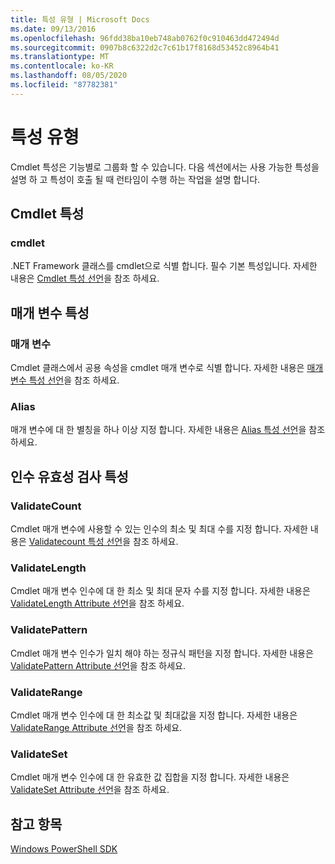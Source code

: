 ```yaml
---
title: 특성 유형 | Microsoft Docs
ms.date: 09/13/2016
ms.openlocfilehash: 96fdd38ba10eb748ab0762f0c910463dd472494d
ms.sourcegitcommit: 0907b8c6322d2c7c61b17f8168d53452c8964b41
ms.translationtype: MT
ms.contentlocale: ko-KR
ms.lasthandoff: 08/05/2020
ms.locfileid: "87782381"
---
```

# <a name="attribute-types"></a>특성 유형

Cmdlet 특성은 기능별로 그룹화 할 수 있습니다.
다음 섹션에서는 사용 가능한 특성을 설명 하 고 특성이 호출 될 때 런타임이 수행 하는 작업을 설명 합니다.

## <a name="cmdlet-attributes"></a>Cmdlet 특성

### <a name="cmdlet"></a>cmdlet

.NET Framework 클래스를 cmdlet으로 식별 합니다.
필수 기본 특성입니다.
자세한 내용은 [Cmdlet 특성 선언](./cmdlet-attribute-declaration.md)을 참조 하세요.

## <a name="parameter-attributes"></a>매개 변수 특성

### <a name="parameter"></a>매개 변수

Cmdlet 클래스에서 공용 속성을 cmdlet 매개 변수로 식별 합니다.
자세한 내용은 [매개 변수 특성 선언](./parameter-attribute-declaration.md)을 참조 하세요.

### <a name="alias"></a>Alias

매개 변수에 대 한 별칭을 하나 이상 지정 합니다.
자세한 내용은 [Alias 특성 선언](./alias-attribute-declaration.md)을 참조 하세요.

## <a name="argument-validation-attributes"></a>인수 유효성 검사 특성

### <a name="validatecount"></a>ValidateCount

Cmdlet 매개 변수에 사용할 수 있는 인수의 최소 및 최대 수를 지정 합니다.
자세한 내용은 [Validatecount 특성 선언](./validatecount-attribute-declaration.md)을 참조 하세요.

### <a name="validatelength"></a>ValidateLength

Cmdlet 매개 변수 인수에 대 한 최소 및 최대 문자 수를 지정 합니다.
자세한 내용은 [ValidateLength Attribute 선언](./validatelength-attribute-declaration.md)을 참조 하세요.

### <a name="validatepattern"></a>ValidatePattern

Cmdlet 매개 변수 인수가 일치 해야 하는 정규식 패턴을 지정 합니다.
자세한 내용은 [ValidatePattern Attribute 선언](./validatepattern-attribute-declaration.md)을 참조 하세요.

### <a name="validaterange"></a>ValidateRange

Cmdlet 매개 변수 인수에 대 한 최소값 및 최대값을 지정 합니다.
자세한 내용은 [ValidateRange Attribute 선언](./validaterange-attribute-declaration.md)을 참조 하세요.

### <a name="validateset"></a>ValidateSet

Cmdlet 매개 변수 인수에 대 한 유효한 값 집합을 지정 합니다.
자세한 내용은 [ValidateSet Attribute 선언](./validateset-attribute-declaration.md)을 참조 하세요.

## <a name="see-also"></a>참고 항목

[Windows PowerShell SDK](../windows-powershell-reference.md)
